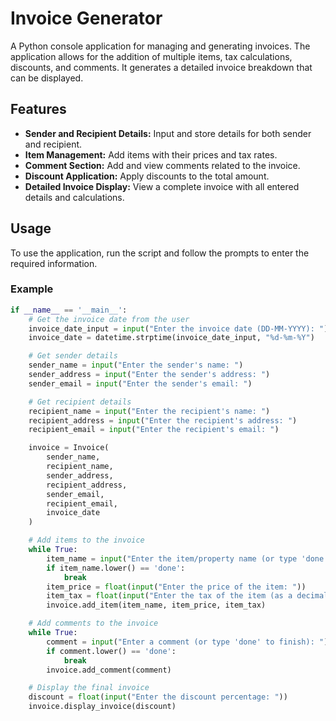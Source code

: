 # Invoice Generator

A Python console application for managing and generating invoices. The application allows for the addition of multiple items, tax calculations, discounts, and comments. It generates a detailed invoice breakdown that can be displayed.

## Features

- **Sender and Recipient Details:** Input and store details for both sender and recipient.
- **Item Management:** Add items with their prices and tax rates.
- **Comment Section:** Add and view comments related to the invoice.
- **Discount Application:** Apply discounts to the total amount.
- **Detailed Invoice Display:** View a complete invoice with all entered details and calculations.

## Usage

To use the application, run the script and follow the prompts to enter the required information.

### Example

```python
if __name__ == '__main__':
    # Get the invoice date from the user
    invoice_date_input = input("Enter the invoice date (DD-MM-YYYY): ")
    invoice_date = datetime.strptime(invoice_date_input, "%d-%m-%Y")

    # Get sender details
    sender_name = input("Enter the sender's name: ")
    sender_address = input("Enter the sender's address: ")
    sender_email = input("Enter the sender's email: ")

    # Get recipient details
    recipient_name = input("Enter the recipient's name: ")
    recipient_address = input("Enter the recipient's address: ")
    recipient_email = input("Enter the recipient's email: ")

    invoice = Invoice(
        sender_name,
        recipient_name,
        sender_address,
        recipient_address,
        sender_email,
        recipient_email,
        invoice_date
    )

    # Add items to the invoice
    while True:
        item_name = input("Enter the item/property name (or type 'done' to finish): ")
        if item_name.lower() == 'done':
            break
        item_price = float(input("Enter the price of the item: "))
        item_tax = float(input("Enter the tax of the item (as a decimal): "))
        invoice.add_item(item_name, item_price, item_tax)

    # Add comments to the invoice
    while True:
        comment = input("Enter a comment (or type 'done' to finish): ")
        if comment.lower() == 'done':
            break
        invoice.add_comment(comment)

    # Display the final invoice
    discount = float(input("Enter the discount percentage: "))
    invoice.display_invoice(discount)
